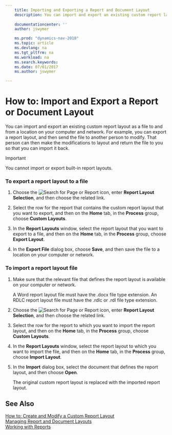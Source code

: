 ```yaml
---
    title: Importing and Exporting a Report and Document Layout 
    description: You can import and export an existing custom report layout as a file to and from a location on your computer and network.
    
    documentationcenter: ''
    author: jswymer

    ms.prod: "dynamics-nav-2018"
    ms.topic: article
    ms.devlang: na
    ms.tgt_pltfrm: na
    ms.workload: na
    ms.search.keywords:
    ms.date: 07/01/2017
    ms.author: jswymer

---
```

# How to: Import and Export a Report or Document Layout
You can import and export an existing custom report layout as a file to and from a location on your computer and network. For example, you can export a report layout, and then send the file to another person to modify. That person can then make the modifications to layout and return the file to you so that you can import it back.  
  
> [!IMPORTANT]  
>  You cannot import or export built-in report layouts.  
  
### To export a report layout to a file  
  
1.  Choose the ![Search for Page or Report](media/ui-search/search_small.png "Search for Page or Report icon") icon, enter **Report Layout Selection**, and then choose the related link.  
  
2.  Select the row for the report that contains the custom report layout that you want to export, and then on the **Home** tab, in the **Process** group, choose **Custom Layouts**.  
  
3.  In the **Report Layouts** window, select the report layout that you want to export to a file, and then on the **Home** tab, in the **Process** group, choose **Export Layout**.  
  
4.  In the **Export File** dialog box, choose **Save**, and then save the file to a location on your computer or network.  
  
### To import a report layout file  
  
1. Make sure that the relevant file that defines the report layout is available on your computer or network.  
  
    A Word report layout file must have the .docx file type extension. An RDLC report layout file must have the .rdlc or .rdl file type extension.  
  
2. Choose the ![Search for Page or Report](media/ui-search/search_small.png "Search for Page or Report icon") icon, enter **Report Layout Selection**, and then choose the related link.  
  
3. Select the row for the report to which you want to import the report layout, and then on the **Home** tab, in the **Process** group, choose **Custom Layouts**.  
  
4. In the **Report Layouts** window, select the report layout to which you want to import the file, and then on the **Home** tab, in the **Process** group, choose **Import Layout**.  
  
5. In the **Import** dialog box, select the document that defines the report layout, and then choose **Open**.  
  
   The original custom report layout is replaced with the imported report layout.  
  
## See Also  
 [How to: Create and Modify a Custom Report Layout](ui-how-create-custom-report-layout.md)   
 [Managing Report and Document Layouts](ui-manage-report-layouts.md)  
 [Working with Reports](ui-work-report.md)    